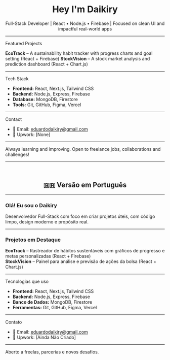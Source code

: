 <h1 align="center">Hey I'm Daikiry</h1>
<p align="center"> Full-Stack Developer | React • Node.js • Firebase | Focused on clean UI and impactful real-world apps</p>

---

Featured Projects

**EcoTrack** – A sustainability habit tracker with progress charts and goal setting (React + Firebase)
**StockVision** – A stock market analysis and prediction dashboard (React + Chart.js)

------------------------------------------------------------------------------------------------------------

Tech Stack

- **Frontend:** React, Next.js, Tailwind CSS  
- **Backend:** Node.js, Express, Firebase  
- **Database:** MongoDB, Firestore  
- **Tools:** Git, GitHub, Figma, Vercel  

------------------------------------------------------------------------------------------------------------

Contact

- 📧 Email: eduardodaikiry@gmail.com
- 💼 Upwork: [None]  

------------------------------------------------------------------------------------------------------------

 Always learning and improving. Open to freelance jobs, collaborations and challenges!

------------------------------------------------------------------------------------------------------------

<br>

<h2 align="center">🇧🇷 Versão em Português</h2>

------------------------------------------------------------------------------------------------------------

### Olá! Eu sou o Daikiry

Desenvolvedor Full-Stack com foco em criar projetos úteis, com código limpo, design moderno e propósito real.

------------------------------------------------------------------------------------------------------------

###  Projetos em Destaque

 **EcoTrack** – Rastreador de hábitos sustentáveis com gráficos de progresso e metas personalizadas (React + Firebase)  
 **StockVision** – Painel para análise e previsão de ações da bolsa (React + Chart.js)

------------------------------------------------------------------------------------------------------------

Tecnologias que uso

- **Frontend:** React, Next.js, Tailwind CSS  
- **Backend:** Node.js, Express, Firebase  
- **Banco de Dados:** MongoDB, Firestore  
- **Ferramentas:** Git, GitHub, Figma, Vercel  

------------------------------------------------------------------------------------------------------------

 Contato

- 📧 Email: eduardodaikiry@gmail.com 
- 💼 Upwork: [Ainda Não Criado]

------------------------------------------------------------------------------------------------------------

Aberto a freelas, parcerias e novos desafios.
